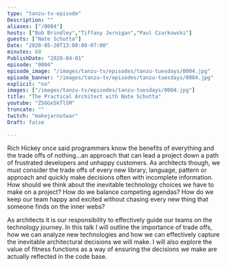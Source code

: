 ```yaml
---
type: "tanzu-tv-episode"
Description: ""
aliases: ["/0004"]
hosts: ["Bob Brindley","Tiffany Jernigan","Paul Czarkowski"]
guests: ["Nate Schutta"]
Date: "2020-05-20T13:00:00-07:00"
minutes: 60
PublishDate: "2020-04-01"
episode: "0004"
episode_image: "/images/tanzu-tv/episodes/tanzu-tuesdays/0004.jpg"
episode_banner: "/images/tanzu-tv/episodes/tanzu-tuesdays/0004.jpg"
explicit: "no"
images: ["/images/tanzu-tv/episodes/tanzu-tuesdays/0004.jpg"]
title: "The Practical Architect with Nate Schutta"
youtube: "ZSGGe5kTlSM"
truncate: ""
twitch: "makejarnotwar"
Draft: false

---
```


Rich Hickey once said programmers know the benefits of everything and the trade offs of nothing…an approach that can lead a project down a path of frustrated developers and unhappy customers. As architects though, we must consider the trade offs of every new library, language, pattern or approach and quickly make decisions often with incomplete information. How should we think about the inevitable technology choices we have to make on a project? How do we balance competing agendas? How do we keep our team happy and excited without chasing every new thing that someone finds on the inner webs?

As architects it is our responsibility to effectively guide our teams on the technology journey. In this talk I will outline the importance of trade offs, how we can analyze new technologies and how we can effectively capture the inevitable architectural decisions we will make. I will also explore the value of fitness functions as a way of ensuring the decisions we make are actually reflected in the code base.